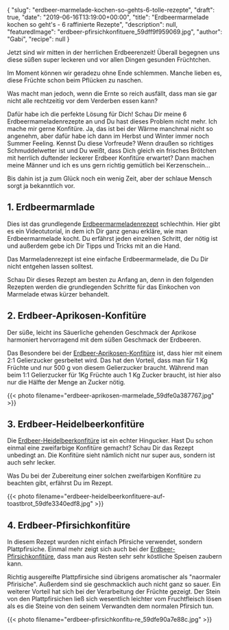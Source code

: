 {
    "slug": "erdbeer-marmelade-kochen-so-gehts-6-tolle-rezepte",
    "draft": true,
    "date": "2019-06-16T13:19:00+00:00",
    "title": "Erdbeermarmelade kochen so geht's  - 6 raffinierte Rezepte",
    "description": null,
    "featuredImage": "erdbeer-pfirsichkonfituere_59dff9f959069.jpg",
    "author": "Gabi",
    "recipe": null
}

Jetzt sind wir mitten in der herrlichen Erdbeerenzeit! Überall begegnen uns diese süßen super leckeren und vor allen Dingen gesunden Früchtchen.

Im Moment können wir geradezu ohne Ende schlemmen. Manche lieben es, diese Früchte schon beim Pflücken zu naschen.

Was macht man jedoch, wenn die Ernte so reich ausfällt, dass man sie gar nicht alle rechtzeitig vor dem Verderben essen kann?

Dafür habe ich die perfekte Lösung für Dich! Schau Dir meine 6 Erdbeermameladenrezepte an und Du hast dieses Problem nicht mehr. Ich mache mir gerne Konfitüre. Ja, das ist bei der Wärme manchmal nicht so angenehm, aber dafür habe ich dann im Herbst und Winter immer noch Summer Feeling. Kennst Du diese Vorfreude? Wenn draußen so richtiges Schmuddelwetter ist und Du weißt, dass Dich gleich ein frisches Brötchen mit herrlich duftender leckerer Erdbeer Konfitüre erwartet? Dann machen meine Männer und ich es uns gern richtig gemütlich bei Kerzenschein...

Bis dahin ist ja zum Glück noch ein wenig Zeit, aber der schlaue Mensch sorgt ja bekanntlich vor.

## 1. Erdbeermarmlade

Dies ist das grundlegende [Erdbeermarmeladenrezept](https://kochfokus.de/artikel/erdbeermarmelade-selbst-gemacht/ "Erdbeermarmeladenrezept") schlechthin. Hier gibt es ein Videotutorial, in dem ich Dir ganz genau erkläre, wie man Erdbeermarmelade kocht. Du erfährst jeden einzelnen Schritt, der nötig ist und außerdem gebe ich Dir Tipps und Tricks mit an die Hand.

Das Marmeladenrezept ist eine einfache Erdbeermarmelade, die Du Dir nicht entgehen lassen solltest.

Schau Dir dieses Rezept am besten zu Anfang an, denn in den folgenden Rezepten werden die grundlegenden Schritte für das Einkochen von Marmelade etwas kürzer behandelt.

## 2. Erdbeer-Aprikosen-Konfitüre

Der  süße, leicht ins Säuerliche gehenden Geschmack der Aprikose harmoniert hervorragend mit dem süßen Geschmack der Erdbeeren.

Das Besondere bei der [Erdbeer-Aprikosen-Konfitüre](https://kochfokus.de/artikel/erdbeer-aprikosen-konfituere/ "Erdbeer-Aprikosen-Konfitüre") ist, dass hier mit einem 2:1 Gelierzucker gesrbeitet wird. Das hat den Vorteil, dass man für 1 Kg Früchte und nur 500 g von diesem Gelierzucker braucht. Während man beim 1:1 Gelierzucker für 1Kg Früchte auch 1 Kg Zucker braucht, ist hier also nur die Hälfte der Menge an Zucker nötig.

{{< photo filename="erdbeer-aprikosen-marmelade_59dfe0a387767.jpg" >}}

## 3. Erdbeer-Heidelbeerkonfitüre

Die [Erdbeer-Heidelbeerkonfitüre](https://kochfokus.de/artikel/erdbeer-heidelbeerkonfituere/ "Erdbeer-Heidelbeerkonfitüre") ist ein echter Hingucker. Hast Du schon einmal eine zweifarbige Konfitüre gemacht? Schau Dir das Rezept unbedingt an. Die Konfitüre sieht nämlich nicht nur super aus, sondern ist auch sehr lecker. 

Was Du bei der Zubereitung einer solchen zweifarbigen Konfitüre zu beachten gibt, erfährst Du im Rezept.

{{< photo filename="erdbeer-heidelbeerkonfituere-auf-toastbrot_59dfe3340edf8.jpg" >}}

## 4. Erdbeer-Pfirsichkonfitüre

In diesem Rezept wurden nicht einfach Pfirsiche verwendet, sondern Plattpfirsiche. Einmal mehr zeigt sich auch bei der [Erdbeer-Pfirsichkonfitüre](https://kochfokus.de/artikel/erdbeer-pfirsichkonfituere/ "Erdbeer-Pfirsichkonfitüre"), dass man aus Resten sehr sehr köstliche Speisen zaubern kann.

Richtig ausgereifte Plattpfirsiche sind übrigens aromatischer als "naormaler Pfirisiche". Außerdem sind sie geschmacklich auch nicht ganz so sauer. Ein weiterer Vorteil hat sich bei der Verarbeitung der Früchte gezeigt. Der Stein von den Plattpfirsichen ließ sich wesentlich leichter vom Fruchtfleisch lösen als es die Steine von den seinem Verwandten dem normalen Pfirsich tun.

{{< photo filename="erdbeer-pfirsichkonfitu-re_59dfe90a7e88c.jpg" >}}